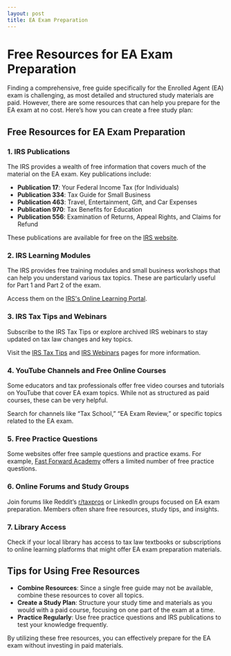 ```yaml
---
layout: post
title: EA Exam Preparation
--- 
```


# Free Resources for EA Exam Preparation

Finding a comprehensive, free guide specifically for the Enrolled Agent (EA) exam is challenging, as most detailed and structured study materials are paid. However, there are some resources that can help you prepare for the EA exam at no cost. Here’s how you can create a free study plan:

## Free Resources for EA Exam Preparation

### 1. IRS Publications
The IRS provides a wealth of free information that covers much of the material on the EA exam. Key publications include:
- **Publication 17**: Your Federal Income Tax (for Individuals)
- **Publication 334**: Tax Guide for Small Business
- **Publication 463**: Travel, Entertainment, Gift, and Car Expenses
- **Publication 970**: Tax Benefits for Education
- **Publication 556**: Examination of Returns, Appeal Rights, and Claims for Refund

These publications are available for free on the [IRS website](https://www.irs.gov/forms-pubs).

### 2. IRS Learning Modules
The IRS provides free training modules and small business workshops that can help you understand various tax topics. These are particularly useful for Part 1 and Part 2 of the exam.

Access them on the [IRS's Online Learning Portal](https://www.irsvideos.gov/).

### 3. IRS Tax Tips and Webinars
Subscribe to the IRS Tax Tips or explore archived IRS webinars to stay updated on tax law changes and key topics.

Visit the [IRS Tax Tips](https://www.irs.gov/newsroom/irs-tax-tips) and [IRS Webinars](https://www.irsvideos.gov/) pages for more information.

### 4. YouTube Channels and Free Online Courses
Some educators and tax professionals offer free video courses and tutorials on YouTube that cover EA exam topics. While not as structured as paid courses, these can be very helpful.

Search for channels like “Tax School,” “EA Exam Review,” or specific topics related to the EA exam.

### 5. Free Practice Questions
Some websites offer free sample questions and practice exams. For example, [Fast Forward Academy](https://fastforwardacademy.com) offers a limited number of free practice questions.

### 6. Online Forums and Study Groups
Join forums like Reddit’s [r/taxpros](https://www.reddit.com/r/taxpros/) or LinkedIn groups focused on EA exam preparation. Members often share free resources, study tips, and insights.

### 7. Library Access
Check if your local library has access to tax law textbooks or subscriptions to online learning platforms that might offer EA exam preparation materials.

## Tips for Using Free Resources

- **Combine Resources**: Since a single free guide may not be available, combine these resources to cover all topics.
- **Create a Study Plan**: Structure your study time and materials as you would with a paid course, focusing on one part of the exam at a time.
- **Practice Regularly**: Use free practice questions and IRS publications to test your knowledge frequently.

By utilizing these free resources, you can effectively prepare for the EA exam without investing in paid materials.
